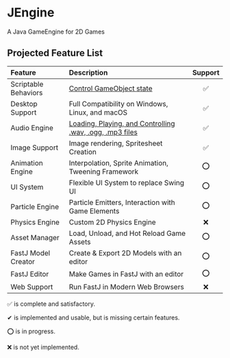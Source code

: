 # JEngine
A Java GameEngine for 2D Games


## Projected Feature List

| Feature              | Description                                                                                                                                                                                                                | Support |
|:---------------------|:---------------------------------------------------------------------------------------------------------------------------------------------------------------------------------------------------------------------------|:-------:|
| Scriptable Behaviors | [Control GameObject state](examples/java/tech/fastj/examples/behaviors/Main.java)                                                                                                                                          |    ✅    |
| Desktop Support      | Full Compatibility on Windows, Linux, and macOS                                                                                                                                                                            |    ✅    |
| Audio Engine         | [Loading, Playing, and Controlling .wav, .ogg, .mp3 files](examples/java/tech/fastj/examples/audio/Main.java)                                                                                                              |    ✅    |
| Image Support        | Image rendering, Spritesheet Creation                                                                                                                                                                                      |    ✅    |
| Animation Engine     | Interpolation, Sprite Animation, Tweening Framework                                                                                                                                                                        |    ⭕    |
| UI System            | Flexible UI System to replace Swing UI                                                                                                                                                                                     |    ⭕    |
| Particle Engine      | Particle Emitters, Interaction with Game Elements                                                                                                                                                                          |    ⭕    |
| Physics Engine       | Custom 2D Physics Engine                                                                                                                                                                                                   |    ❌    |
| Asset Manager        | Load, Unload, and Hot Reload Game Assets                                                                                                                                                                                   |    ⭕    |
| FastJ Model Creator  | Create & Export 2D Models with an editor                                                                                                                                                                                   |    ⭕    |
| FastJ Editor         | Make Games in FastJ with an editor                                                                                                                                                                                         |    ⭕    |
| Web Support          | Run FastJ in Modern Web Browsers                                                                                                                                                                                           |    ❌    |

✅ is complete and satisfactory.

✔ is implemented and usable, but is missing certain features.

⭕ is in progress.

❌ is not yet implemented.
